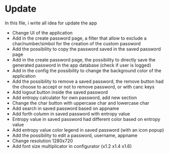 # Update

In this file, i write all idea for update the app

- Change UI of the application
- Add in the create password page, a filter that allow to exclude a char/number/simbol for the creation of the custom password
- Add the possibility to copy the password saved in the saved password page
- Add in the create password page, the possibility to directly save the generated password in the app database (check if user is logged)
- Add in the config the possibility to change the background color of the application
- Add the possibility to remove a saved password, the remove button had the choose to accept or not to remove password, or with canc keys
- Add logout button inside the saved password
- Add entropy calculator for own password, add new section
- Change the char button with uppercase char and lowercase char
- Add search in saved password based on appname
- Add forth column in saved password with entropy value 
- Entropy value in saved password had different color based on entropy value
- Add entropy value color legend in saved password (with an icon popup)
- Add the possibility to edit a password, username, appname
- Change resolution 1280x720
- Add font size multiplicator in configurator (x1.2 x1.4 x1.6)
